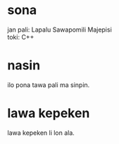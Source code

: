 # sona
jan pali: Lapalu Sawapomili Majepisi<br>
toki: C++<br>



# nasin
ilo pona tawa pali ma sinpin.



# lawa kepeken
lawa kepeken li lon ala.
